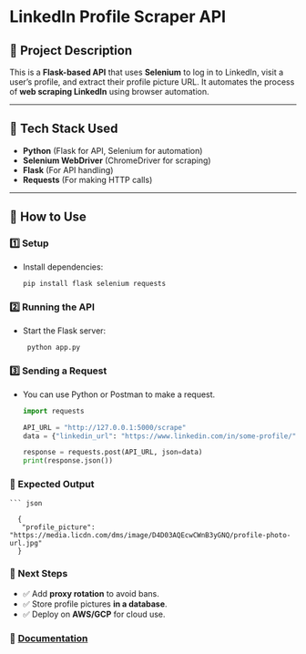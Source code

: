 # LinkedIn Profile Scraper API

## 📌 Project Description
This is a **Flask-based API** that uses **Selenium** to log in to LinkedIn, visit a user’s profile, and extract their profile picture URL. It automates the process of **web scraping LinkedIn** using browser automation.

---

## 🔹 Tech Stack Used
- **Python** (Flask for API, Selenium for automation)
- **Selenium WebDriver** (ChromeDriver for scraping)
- **Flask** (For API handling)
- **Requests** (For making HTTP calls)

---

## 🚀 How to Use

### 1️⃣ Setup
- Install dependencies:
  ```bash
  pip install flask selenium requests
### 2️⃣ Running the API
- Start the Flask server:
  ```bash
   python app.py
### 3️⃣ Sending a Request
- You can use Python or Postman to make a request.

  ```python
  import requests

  API_URL = "http://127.0.0.1:5000/scrape"
  data = {"linkedin_url": "https://www.linkedin.com/in/some-profile/"}

  response = requests.post(API_URL, json=data)
  print(response.json())
### 📌 Expected Output
    ``` json

      {
       "profile_picture": "https://media.licdn.com/dms/image/D4D03AQEcwCWnB3yGNQ/profile-photo-url.jpg"
      }

### 🎯 Next Steps
- ✅ Add **proxy rotation** to avoid bans.  
- ✅ Store profile pictures **in a database**.  
- ✅ Deploy on **AWS/GCP** for cloud use.
### 📌 [Documentation](https://www.notion.so/Project-LinkedIn-Profile-Scraper-API-18e67d84483080b18fdad04bf9332f79)
